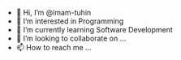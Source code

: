 - 👋 Hi, I’m @imam-tuhin
- 👀 I’m interested in Programming
- 🌱 I’m currently learning Software Development
- 💞️ I’m looking to collaborate on ...
- 📫 How to reach me ...

<!---
imam-tuhin/imam-tuhin is a ✨ special ✨ repository because its `README.md` (this file) appears on your GitHub profile.
You can click the Preview link to take a look at your changes.
--->
